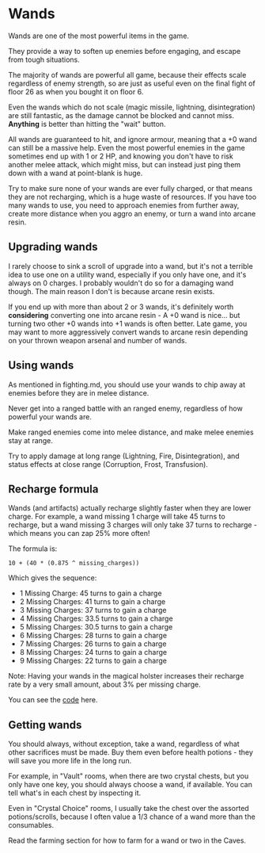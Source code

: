 # Wands

Wands are one of the most powerful items in the game.

They provide a way to soften up enemies before engaging, and escape from tough situations.

The majority of wands are powerful all game, because their effects scale regardless of enemy
strength, so are just as useful even on the final fight of floor 26 as when you bought it on floor 6.

Even the wands which do not scale (magic missile, lightning, disintegration) are still fantastic,
as the damage cannot be blocked and cannot miss. **Anything** is better than hitting the "wait" button.

All wands are guaranteed to hit, and ignore armour, meaning that a +0 wand can still be a massive
help. Even the most powerful enemies in the game sometimes end up with 1 or 2 HP, and knowing you
don't have to risk another melee attack, which might miss, but can instead just ping them down with
a wand at point-blank is huge.

Try to make sure none of your wands are ever fully charged, or that means they are not recharging,
which is a huge waste of resources. If you have too many wands to use, you need to approach enemies
from further away, create more distance when you aggro an enemy, or turn a wand into arcane resin.


## Upgrading wands

I rarely choose to sink a scroll of upgrade into a wand, but it's not a terrible idea to use one on
a utility wand, especially if you only have one, and it's always on 0 charges. I probably wouldn't
do so for a damaging wand though. The main reason I don't is because arcane resin exists.

If you end up with more than about 2 or 3 wands, it's definitely worth **considering** converting
one into arcane resin - A +0 wand is nice... but turning two other +0 wands into +1 wands is often
better. Late game, you may want to more aggressively convert wands to arcane resin depending on
your thrown weapon arsenal and number of wands.


## Using wands

As mentioned in fighting.md, you should use your wands to chip away at enemies before they are in
melee distance.

Never get into a ranged battle with an ranged enemy, regardless of how powerful your wands are.

Make ranged enemies come into melee distance, and make melee enemies stay at range.

Try to apply damage at long range (Lightning, Fire, Disintegration), and status effects at close range
(Corruption, Frost, Transfusion).


## Recharge formula

Wands (and artifacts) actually recharge slightly faster when they are lower charge.
For example, a wand missing 1 charge will take 45 turns to recharge, but a wand missing 3 charges
will only take 37 turns to recharge - which means you can zap 25% more often!

The formula is:

```10 + (40 * (0.875 ^ missing_charges))```

Which gives the sequence:

 - 1 Missing Charge: 45 turns to gain a charge
 - 2 Missing Charges: 41 turns to gain a charge
 - 3 Missing Charges: 37 turns to gain a charge
 - 4 Missing Charges: 33.5 turns to gain a charge
 - 5 Missing Charges: 30.5 turns to gain a charge
 - 6 Missing Charges: 28 turns to gain a charge
 - 7 Missing Charges: 26 turns to gain a charge
 - 8 Missing Charges: 24 turns to gain a charge
 - 9 Missing Charges: 22 turns to gain a charge

Note: Having your wands in the magical holster increases their recharge rate by a very small amount,
about 3% per missing charge.

You can see the [code](https://github.com/00-Evan/shattered-pixel-dungeon/blob/master/core/src/main/java/com/shatteredpixel/shatteredpixeldungeon/items/wands/Wand.java) here.

## Getting wands

You should always, without exception, take a wand, regardless of what other sacrifices must be made.
Buy them even before health potions - they will save you more life in the long run.

For example, in "Vault" rooms, when there are two crystal chests, but you only have one key,
you should always choose a wand, if available. You can tell what's in each chest by inspecting it.

Even in "Crystal Choice" rooms, I usually take the chest over the assorted potions/scrolls, because
I often value a 1/3 chance of a wand more than the consumables.

Read the farming section for how to farm for a wand or two in the Caves.

